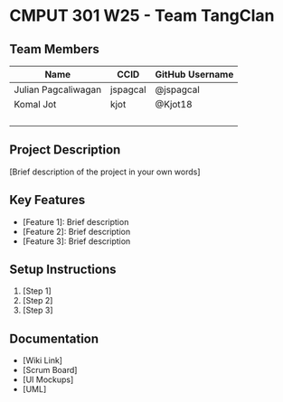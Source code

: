 # CMPUT 301 W25 - Team TangClan

## Team Members

| Name        | CCID   | GitHub Username |
| ----------- | ------ | --------------- |
| Julian Pagcaliwagan | jspagcal | @jspagcal     |
| Komal Jot           | kjot     |  @Kjot18               |
|             |       |
|             |       |                  |
|             |       |                  |
|             |       |                  |

## Project Description

[Brief description of the project in your own words]

## Key Features

- [Feature 1]: Brief description
- [Feature 2]: Brief description
- [Feature 3]: Brief description

## Setup Instructions

1. [Step 1]
2. [Step 2]
3. [Step 3]

## Documentation

- [Wiki Link]
- [Scrum Board]
- [UI Mockups]
- [UML]
